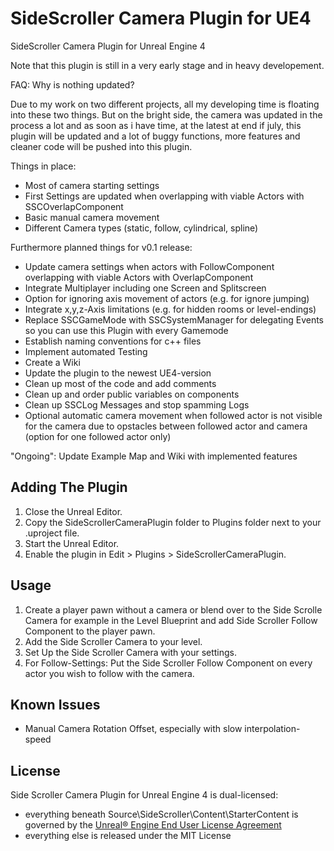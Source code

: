 ﻿# SideScroller Camera Plugin for UE4
SideScroller Camera Plugin for Unreal Engine 4

Note that this plugin is still in a very early stage and in heavy developement.

FAQ: Why is nothing updated?

Due to my work on two different projects, all my developing time is floating into these two things. But on the bright side, the camera was updated in the process a lot and as soon as i have time, at the latest at end if july, this plugin will be updated and a lot of buggy functions, more features and cleaner code will be pushed into this plugin.

Things in place:
* Most of camera starting settings
* First Settings are updated when overlapping with viable Actors with SSCOverlapComponent
* Basic manual camera movement
* Different Camera types (static, follow, cylindrical, spline)


Furthermore planned things for v0.1 release:
* Update camera settings when actors with FollowComponent overlapping with viable Actors with OverlapComponent
* Integrate Multiplayer including one Screen and Splitscreen
* Option for ignoring axis movement of actors (e.g. for ignore jumping)
* Integrate x,y,z-Axis limitations (e.g. for hidden rooms or level-endings)
* Replace SSCGameMode with SSCSystemManager for delegating Events so you can use this Plugin with every Gamemode
* Establish naming conventions for c++ files
* Implement automated Testing
* Create a Wiki
* Update the plugin to the newest UE4-version
* Clean up most of the code and add comments
* Clean up and order public variables on components
* Clean up SSCLog Messages and stop spamming Logs
* Optional automatic camera movement when followed actor is not visible for the camera due to opstacles between followed actor and camera (option for one followed actor only)

"Ongoing": Update Example Map and Wiki with implemented features

## Adding The Plugin

1. Close the Unreal Editor.
1. Copy the SideScrollerCameraPlugin folder to Plugins folder next to your .uproject file.
1. Start the Unreal Editor.
1. Enable the plugin in Edit > Plugins > SideScrollerCameraPlugin.

## Usage

1. Create a player pawn without a camera or blend over to the Side Scrolle Camera for example in the Level Blueprint and add Side Scroller Follow Component to the player pawn.
1. Add the Side Scroller Camera to your level.
1. Set Up the Side Scroller Camera with your settings.
1. For Follow-Settings: Put the Side Scroller Follow Component on every actor you wish to follow with the camera.

## Known Issues
* Manual Camera Rotation Offset, especially with slow interpolation-speed

## License

Side Scroller Camera Plugin for Unreal Engine 4 is dual-licensed:

* everything beneath Source\SideScroller\Content\StarterContent is governed by the [Unreal® Engine End User License Agreement](https://www.unrealengine.com/eula) 
* everything else is released under the MIT License
